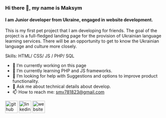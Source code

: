### Hi there 👋, my name is Maksym
#### I am Junior developer from Ukraine, engaged in website development.
This is my first pet project that I am developing for friends. The goal of the project is a full-fledged landing page for the provision of Ukrainian language learning services. There will be an opportunity to get to know the Ukrainian language and culture more closely.

Skills: HTML/ CSS/ JS / PHP/ SQL

- 🔭 I’m currently working on this page 
- 🌱 I’m currently learning PHP and JS frameworks. 
- 🤔 I’m looking for help with Suggestions and options to improve product functionality. 
- 💬 Ask me about technical details about develop. 
- 📫 How to reach me: smv781823@gmail.com 


[<img src='https://cdn.jsdelivr.net/npm/simple-icons@3.0.1/icons/github.svg' alt='github' height='40'>](https://github.com/https://github.com/solohub-dev)  [<img src='https://cdn.jsdelivr.net/npm/simple-icons@3.0.1/icons/linkedin.svg' alt='linkedin' height='40'>](https://www.linkedin.com/in/linkedin.com/in/maksym-solohub-86a247265/)  [<img src='https://cdn.jsdelivr.net/npm/simple-icons@3.0.1/icons/icloud.svg' alt='website' height='40'>](http://ukrainianlerner.epizy.com/)  

